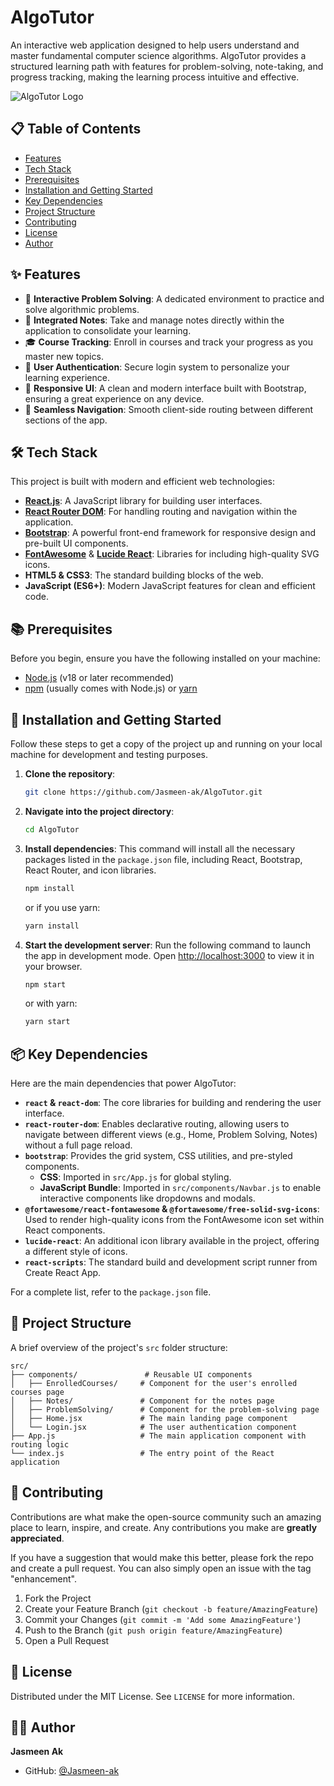 # AlgoTutor

An interactive web application designed to help users understand and master fundamental computer science algorithms. AlgoTutor provides a structured learning path with features for problem-solving, note-taking, and progress tracking, making the learning process intuitive and effective.

![AlgoTutor Logo](https://via.placeholder.com/150x80/000000/FFFFFF?text=AlgoTutor) <!-- You can replace this with your actual logo -->

## 📋 Table of Contents

- [Features](#-features)
- [Tech Stack](#-tech-stack)
- [Prerequisites](#-prerequisites)
- [Installation and Getting Started](#-installation-and-getting-started)
- [Key Dependencies](#-key-dependencies)
- [Project Structure](#-project-structure)
- [Contributing](#-contributing)
- [License](#-license)
- [Author](#-author)

## ✨ Features

- 🧩 **Interactive Problem Solving**: A dedicated environment to practice and solve algorithmic problems.
- 📝 **Integrated Notes**: Take and manage notes directly within the application to consolidate your learning.
- 🎓 **Course Tracking**: Enroll in courses and track your progress as you master new topics.
- 🔐 **User Authentication**: Secure login system to personalize your learning experience.
- 🎨 **Responsive UI**: A clean and modern interface built with Bootstrap, ensuring a great experience on any device.
- 🧭 **Seamless Navigation**: Smooth client-side routing between different sections of the app.

## 🛠️ Tech Stack

This project is built with modern and efficient web technologies:

-   **[React.js](https://reactjs.org/)**: A JavaScript library for building user interfaces.
-   **[React Router DOM](https://reactrouter.com/)**: For handling routing and navigation within the application.
-   **[Bootstrap](https://getbootstrap.com/)**: A powerful front-end framework for responsive design and pre-built UI components.
-   **[FontAwesome](https://fontawesome.com/)** & **[Lucide React](https://lucide.dev/)**: Libraries for including high-quality SVG icons.
-   **HTML5 & CSS3**: The standard building blocks of the web.
-   **JavaScript (ES6+)**: Modern JavaScript features for clean and efficient code.

## 📚 Prerequisites

Before you begin, ensure you have the following installed on your machine:
-   [Node.js](https://nodejs.org/) (v18 or later recommended)
-   [npm](https://www.npmjs.com/) (usually comes with Node.js) or [yarn](https://yarnpkg.com/)

## 🚀 Installation and Getting Started

Follow these steps to get a copy of the project up and running on your local machine for development and testing purposes.

1.  **Clone the repository**:
    ```bash
    git clone https://github.com/Jasmeen-ak/AlgoTutor.git
    ```

2.  **Navigate into the project directory**:
    ```bash
    cd AlgoTutor
    ```

3.  **Install dependencies**:
    This command will install all the necessary packages listed in the `package.json` file, including React, Bootstrap, React Router, and icon libraries.
    ```bash
    npm install
    ```
    or if you use yarn:
    ```bash
    yarn install
    ```

4.  **Start the development server**:
    Run the following command to launch the app in development mode. Open [http://localhost:3000](http://localhost:3000) to view it in your browser.
    ```bash
    npm start
    ```
    or with yarn:
    ```bash
    yarn start
    ```
    

## 📦 Key Dependencies

Here are the main dependencies that power AlgoTutor:

-   **`react` & `react-dom`**: The core libraries for building and rendering the user interface.
-   **`react-router-dom`**: Enables declarative routing, allowing users to navigate between different views (e.g., Home, Problem Solving, Notes) without a full page reload.
-   **`bootstrap`**: Provides the grid system, CSS utilities, and pre-styled components.
    -   **CSS**: Imported in `src/App.js` for global styling.
    -   **JavaScript Bundle**: Imported in `src/components/Navbar.js` to enable interactive components like dropdowns and modals.
-   **`@fortawesome/react-fontawesome` & `@fortawesome/free-solid-svg-icons`**: Used to render high-quality icons from the FontAwesome icon set within React components.
-   **`lucide-react`**: An additional icon library available in the project, offering a different style of icons.
-   **`react-scripts`**: The standard build and development script runner from Create React App.

For a complete list, refer to the `package.json` file.

## 📁 Project Structure

A brief overview of the project's `src` folder structure:

```
src/
├── components/               # Reusable UI components
│   ├── EnrolledCourses/     # Component for the user's enrolled courses page
│   ├── Notes/               # Component for the notes page
│   ├── ProblemSolving/      # Component for the problem-solving page
│   ├── Home.jsx             # The main landing page component
│   └── Login.jsx            # The user authentication component
├── App.js                   # The main application component with routing logic
└── index.js                 # The entry point of the React application
```

## 🤝 Contributing

Contributions are what make the open-source community such an amazing place to learn, inspire, and create. Any contributions you make are **greatly appreciated**.

If you have a suggestion that would make this better, please fork the repo and create a pull request. You can also simply open an issue with the tag "enhancement".

1.  Fork the Project
2.  Create your Feature Branch (`git checkout -b feature/AmazingFeature`)
3.  Commit your Changes (`git commit -m 'Add some AmazingFeature'`)
4.  Push to the Branch (`git push origin feature/AmazingFeature`)
5.  Open a Pull Request

## 📄 License

Distributed under the MIT License. See `LICENSE` for more information.

## 👩‍💻 Author

**Jasmeen Ak**

-   GitHub: [@Jasmeen-ak](https://github.com/Jasmeen-ak)
